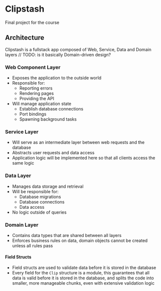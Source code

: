 # Clipstash

Final project for the course

## Architecture

Clipstash is a fullstack app composed of Web, Service, Data and Domain layers
// TODO: is it basically Domain-driven design?

### Web Component Layer

- Exposes the application to the outside world
- Responsible for:
  - Reporting errors
  - Rendering pages
  - Providing the API
- Will manage application state
  - Establish database connections
  - Port bindings
  - Spawning background tasks

### Service Layer

- Will serve as an intermediate layer between web requests and the database
- Abstracts user requests and data access
- Application logic will be implemented here so that all clients access the same logic

### Data Layer

- Manages data storage and retrieval
- Will be responsible for:
  - Database migrations
  - Database connections
  - Data access
- No logic outside of queries

### Domain Layer

- Contains data types that are shared between all layers
- Enforces business rules on data, domain objects cannot be created unless all rules pass

#### Field Structs

- Field structs are used to validate data before it is stored in the database
- Every field for the `Clip` structure is a module, this guarantees that all data is valid before it is stored in the database, and splits the code into smaller, more manageable chunks, even with extensive validation logic
